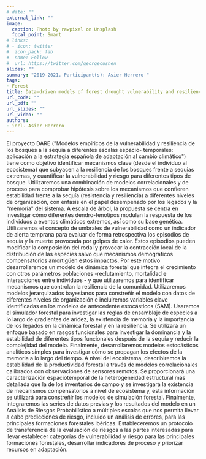 ```yaml
---
# date: ""
external_link: ""
image:
  caption: Photo by rawpixel on Unsplash
  focal_point: Smart
# links:
# - icon: twitter
#  icon_pack: fab
#  name: Follow
#  url: https://twitter.com/georgecushen
slides: ""
summary: "2019-2021. Participant(s): Asier Herrero "
tags:
- Forest
title: Data-driven models of forest drought vulnerability and resilience across spatial and temporal scales- application to the Spanish climate change adaptation strategy (DARE, RTI2018-096884-B-C32).
url_code: ""
url_pdf: ""
url_slides: ""
url_video: ""
authors: 
- incl. Asier Herrero
---
```


El proyecto DARE ("Modelos empíricos de la vulnerabilidad y resiliencia de los bosques a la sequía a diferentes escalas espacio- temporales: aplicación a la estrategia española de adaptación al cambio climático") tiene como objetivo identificar mecanismos clave (desde el individuo al ecosistema) que subyacen a la resiliencia de los bosques frente a sequias extremas, y cuantificar la vulnerabilidad y riesgo para diferentes tipos de bosque. Utilizaremos una combinación de modelos correlacionales y de proceso para comprobar hipótesis sobre los mecanismos que confieren estabilidad frente a la sequía (resistencia y resiliencia) a diferentes niveles de organización, con énfasis en el papel desempeñado por los legados y la "memoria" del sistema. A escala de árbol, la propuesta se centra en investigar cómo diferentes dendro-fenotipos modulan la respuesta de los individuos a eventos climáticos extremos, así́ como su base genética. Utilizaremos el concepto de umbrales de vulnerabilidad como un indicador de alerta temprana para evaluar de forma retrospectiva los episodios de sequía y la muerte provocada por golpes de calor. Estos episodios pueden modificar la composición del rodal y provocar la contracción local de la distribución de las especies salvo que mecanismos demográficos compensatorios amortigüen estos impactos. Por este motivo desarrollaremos un modelo de dinámica forestal que integra el crecimiento con otros parámetros poblaciones -reclutamiento, mortalidad e interacciones entre individuos - y que utilizaremos para identificar mecanismos que controlan la resiliencia de la comunidad. Utilizaremos modelos jerarquizados bayesianos para constreñir el modelo con datos de diferentes niveles de organización e incluiremos variables clave identificadas en los modelos de antecedente estocásticos (SAM). Usaremos el simulador forestal para investigar las reglas de ensamblaje de especies a lo largo de gradientes de aridez, la existencia de memoria y la importancia de los legados en la dinámica forestal y en la resiliencia. Se utilizará un enfoque basado en rasgos funcionales para investigar la dominancia y la estabilidad de diferentes tipos funcionales después de la sequía y reducir la complejidad del modelo. Finalmente, desarrollaremos modelos estocásticos analíticos simples para investigar cómo se propagan los efectos de la memoria a lo largo del tiempo. A nivel del ecosistema, describiremos la estabilidad de la productividad forestal a través de modelos correlacionales calibrados con observaciones de sensores remotos. Se proporcionará una caracterización espaciotemporal de la heterogeneidad estructural más detallada que la de los inventarios de campo y se investigará la existencia de mecanismos compensatorios a nivel de ecosistema y, esta información se utilizará para constreñir los modelos de simulación forestal. Finalmente, integraremos las series de datos previas y los resultados del modelo en un Análisis de Riesgos Probabilístico a múltiples escalas que nos permita llevar a cabo predicciones de riesgo, incluido un análisis de errores, para las principales formaciones forestales ibéricas. Estableceremos un protocolo de transferencia de la evaluación de riesgos a las partes interesadas para llevar establecer categorías de vulnerabilidad y riesgo para las principales formaciones forestales, desarrollar indicadores de proceso y priorizar recursos en adaptación. 
